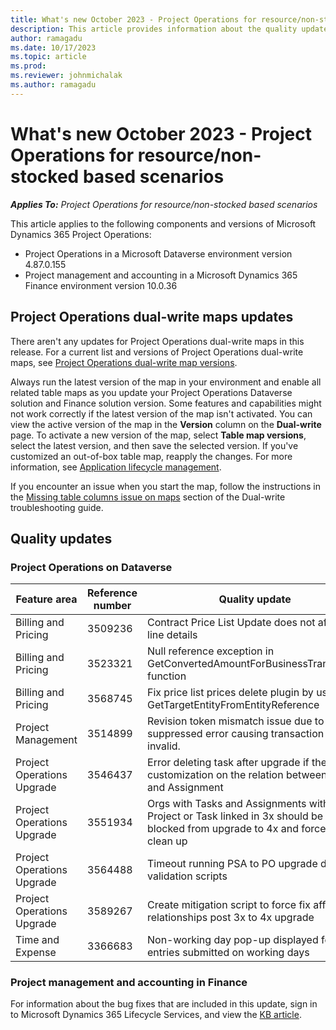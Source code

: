 ```yaml
---
title: What's new October 2023 - Project Operations for resource/non-stocked based scenarios
description: This article provides information about the quality updates that are available in the October 2023 release of Microsoft Dynamics 365 Project Operations for resource/non-stocked based scenarios.
author: ramagadu
ms.date: 10/17/2023
ms.topic: article
ms.prod:
ms.reviewer: johnmichalak 
ms.author: ramagadu
---
```


# What's new October 2023 - Project Operations for resource/non-stocked based scenarios

_**Applies To:** Project Operations for resource/non-stocked based scenarios_

This article applies to the following components and versions of Microsoft Dynamics 365 Project Operations:

- Project Operations in a Microsoft Dataverse environment version 4.87.0.155
- Project management and accounting in a Microsoft Dynamics 365 Finance environment version 10.0.36

## Project Operations dual-write maps updates

There aren't any updates for Project Operations dual-write maps in this release. For a current list and versions of Project Operations dual-write maps, see [Project Operations dual-write map versions](../environment/resource-dual-write-maps.md).

Always run the latest version of the map in your environment and enable all related table maps as you update your Project Operations Dataverse solution and Finance solution version. Some features and capabilities might not work correctly if the latest version of the map isn't activated. You can view the active version of the map in the **Version** column on the **Dual-write** page. To activate a new version of the map, select **Table map versions**, select the latest version, and then save the selected version. If you've customized an out-of-box table map, reapply the changes. For more information, see [Application lifecycle management](/dynamics365/fin-ops-core/dev-itpro/data-entities/dual-write/app-lifecycle-management).

If you encounter an issue when you start the map, follow the instructions in the [Missing table columns issue on maps](/dynamics365/fin-ops-core/dev-itpro/data-entities/dual-write/dual-write-troubleshooting-finops-upgrades#missing-table-columns-issue-on-maps) section of the Dual-write troubleshooting guide.

## Quality updates

### Project Operations on Dataverse

| Feature area | Reference number | Quality update |
| --- | --- | --- |
|Billing and Pricing|3509236|Contract Price List Update does not affect line details|
|Billing and Pricing|3523321|Null reference exception in GetConvertedAmountForBusinessTransaction function|
|Billing and Pricing|3568745|Fix price list prices delete plugin by using GetTargetEntityFromEntityReference|
|Project Management|3514899|Revision token mismatch issue due to suppressed error causing transaction to be invalid.|
|Project Operations Upgrade|3546437|Error deleting task after upgrade if there is a customization on the relation between Task and Assignment|
|Project Operations Upgrade|3551934|Orgs with Tasks and Assignments with no Project or Task linked in 3x should be blocked from upgrade to 4x and forced to clean up|
|Project Operations Upgrade|3564488|Timeout running PSA to PO upgrade data validation scripts|
|Project Operations Upgrade|3589267|Create mitigation script to force fix affected relationships post 3x to 4x upgrade|
|Time and Expense|3366683|Non-working day pop-up displayed for time entries submitted on working days|


### Project management and accounting in Finance

For information about the bug fixes that are included in this update, sign in to Microsoft Dynamics 365 Lifecycle Services, and view the [KB article](https://fix.lcs.dynamics.com/Issue/Details?bugId=831854).
